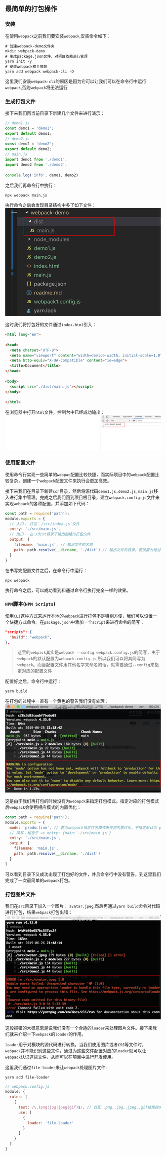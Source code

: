 ## 最简单的打包操作
### 安装
在使用`webpack`之前我们要安装`webpack`,安装命令如下：  
```npm
# 创建webpack-demo文件夹
mkdir webpack-demo
# 生成package.json文件，对项目依赖进行管理
yarn init -y
# 安装webpack相关依赖
yarn add webpack webpack-cli -D
```
这里我们安装`webpack-cli`的原因是因为它可以让我们可以在命令行中运行`webpack`,否则`webpack`将无法运行

### 生成打包文件

接下来我们再当前目录下新建几个文件来进行演示：  
```js
// demo1.js
const demo1 = 'demo1';
export default demo1;
// demo2.js
const demo2 = 'demo2';
export default demo2;
// main.js
import demo1 from './demo1';
import demo2 from './demo2';

console.log('info', demo1, demo2)
```

之后我们再命令行中执行：  
```npm
npx webpack main.js
```
执行命令之后会发现目录结构中多了如下文件：  
![first-build](../screenshots/first-build.png)

这时我们将打包好的文件通过`index.html`引入：  
```html
<html lang="en">

<head>
  <meta charset="UTF-8">
  <meta name="viewport" content="width=device-width, initial-scale=1.0">
  <meta http-equiv="X-UA-Compatible" content="ie=edge">
  <title>Document</title>
</head>

<body>
  <script src="./dist/main.js"></script>
</body>

</html>
```

在浏览器中打开`html`文件，控制台中已经成功输出：  
![first-console](../screenshots/first-console.png)

### 使用配置文件
使用命令行实现一些简单的`webpac`配置比较快捷，而实际项目中的`webpack`配置比较复杂，创建一个`webpack`配置文件来执行会更加高效。

接下来我们在目录下新建`scr`目录，然后将源代码`demo1.js,demo2.js,main.js`移入进行集中管理。完成之后我们回到项目根目录，建立`webpack.config.js`文件来实现`webpack`的各种配置，并添加如下代码：  
```js
const path = require('path');
module.exports = {
  // 入口： 打包`./scr/index.js`文件
  entry: './src/main.js',
  // 出口： 在./dist目录下输出创建的打包文件
  output: {
    filename: 'main.js', // 输出文件的名称
    path: path.resolve(__dirname, './dist') // 输出文件的目录，要设置为绝对路径
  }
}
```

在书写完配置文件之后，在命令行中运行：  
```npm
npx webpack
```

执行命令之后，可以成功看到和通过命令行执行完全一样的效果。

### `NPM`脚本(`NPM Scripts`)
使用`CLI`这种方式来运行本地的`webpack`进行打包不是特别方便，我们可以设置一个快捷方式命令。在`package.json`中添加一个`script`来进行命令的简写：  
```json
"scripts": {
  "build": "webpack",
},
```
> 这里的`webpack`其实是`webpack --config webpack.config.js`的简写，由于`webpack`的默认配置为`webpack.config.js`,所以我们可以将其简写为`webpack`。而当配置文件用其他名字来命名的话，就需要通过`--config`来指定对应的配置文件

配置好之后，命令行中运行：  
```npm
yarn build
```

在打包的过程中一直有一个黄色的警告我们没有处理：  
![mode-warning](../screenshots/mode-warning.png)

这是由于我们再打包的时候没有为`webapck`来指定打包模式。指定对应的打包模式后`webpack`会使用相应模式的内置优化：  
```js
const path = require('path');
module.exports = {
  mode: 'production', // 要为webpack指定打包模式来使用内置优化，不指定默认为`production`，但是会在命令行出现黄色警告
  // 简写：相当于 => entry: {main:'./src/main.js'}
  entry: './src/main.js',
  output: {
    filename: 'main.js',
    path: path.resolve(__dirname, './dist')
  }
}
```

可以看到目录下又成功出现了打包好的文件，并且命令行中没有警告，到这里我们完成了一次最简单的`webpack`打包。

### 打包图片文件
我们在`src`目录下加入一个图片： `avatar.jpeg`,然后再通过`yarn build`命令对代码进行打包，结果`webpack`打包出错：  
![avatar-error](../screenshots/avatar-error.png)

这段报错的大概意思是说我们没有一个合适的`loader`来处理图片文件。接下来我们就来介绍一下`webpack`的`loader`的作用。

`loader`用于对模块的源代码进行转换。当我们使用图片或者`CSS`等文件时，`webpack`并不能识别这些文件，通过为这些文件配置对应的`loader`就可以让`webpack`认识这些文件，从而可以在项目中进行开发使用。

这里我们通过`file-loader`来让`webpack`处理图片文件: 
```npm
yarn add file-loader
```
```js
// webpack.config.js
module: {
  rules: [
    {
      test: /\.(png|jpg|jpeg|gif)$/, // 匹配 .png,.jpg,.jpeg,.gif结尾的文件
      use: [
        {
          loader: 'file-loader'
        }
      ]
    }
  ]
}
```